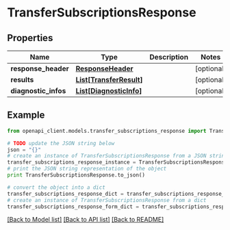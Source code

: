 # TransferSubscriptionsResponse


## Properties
Name | Type | Description | Notes
------------ | ------------- | ------------- | -------------
**response_header** | [**ResponseHeader**](ResponseHeader.md) |  | [optional] 
**results** | [**List[TransferResult]**](TransferResult.md) |  | [optional] 
**diagnostic_infos** | [**List[DiagnosticInfo]**](DiagnosticInfo.md) |  | [optional] 

## Example

```python
from openapi_client.models.transfer_subscriptions_response import TransferSubscriptionsResponse

# TODO update the JSON string below
json = "{}"
# create an instance of TransferSubscriptionsResponse from a JSON string
transfer_subscriptions_response_instance = TransferSubscriptionsResponse.from_json(json)
# print the JSON string representation of the object
print TransferSubscriptionsResponse.to_json()

# convert the object into a dict
transfer_subscriptions_response_dict = transfer_subscriptions_response_instance.to_dict()
# create an instance of TransferSubscriptionsResponse from a dict
transfer_subscriptions_response_form_dict = transfer_subscriptions_response.from_dict(transfer_subscriptions_response_dict)
```
[[Back to Model list]](../README.md#documentation-for-models) [[Back to API list]](../README.md#documentation-for-api-endpoints) [[Back to README]](../README.md)


